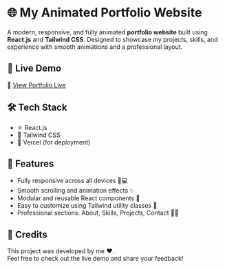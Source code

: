 # 🌐 My Animated Portfolio Website

A modern, responsive, and fully animated **portfolio website** built using **React.js** and **Tailwind CSS**. Designed to showcase my projects, skills, and experience with smooth animations and a professional layout.

## 🚀 Live Demo

🔗 [View Portfolio Live](https://dhatrik-portfolio.vercel.app/)

## 🛠️ Tech Stack

- ⚛️ React.js  
- 🎨 Tailwind CSS  
- 💾 Vercel (for deployment)  

## 📁 Features

- Fully responsive across all devices 📱💻  
- Smooth scrolling and animation effects ✨  
- Modular and reusable React components 🧩  
- Easy to customize using Tailwind utility classes 🎯  
- Professional sections: About, Skills, Projects, Contact 👨‍💻  

## 🌟 Credits

This project was developed by me ❤️.  
Feel free to check out the live demo and share your feedback!
